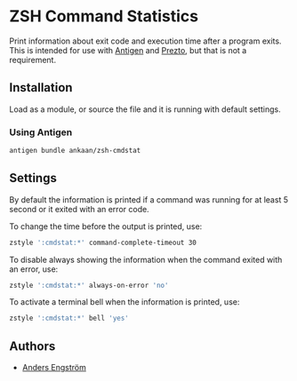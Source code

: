 ZSH Command Statistics
========================

Print information about exit code and execution time after a program exits.
This is intended for use with [Antigen][1] and [Prezto][2], but that is not a requirement.

Installation
------------

Load as a module, or source the file and it is running with default settings.

### Using Antigen

```sh
antigen bundle ankaan/zsh-cmdstat
```

Settings
--------

By default the information is printed if a command was running for at least 5 second or it exited with an error code.

To change the time before the output is printed, use:

```sh
zstyle ':cmdstat:*' command-complete-timeout 30
```

To disable always showing the information when the command exited with an error, use:

```sh
zstyle ':cmdstat:*' always-on-error 'no'
```

To activate a terminal bell when the information is printed, use:

```sh
zstyle ':cmdstat:*' bell 'yes'
```

Authors
-------

  - [Anders Engström](https://github.com/ankaan)


[1]: https://github.com/zsh-users/antigen
[2]: https://github.com/sorin-ionescu/prezto/
